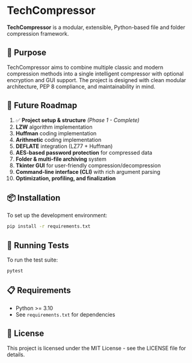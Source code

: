 # TechCompressor

**TechCompressor** is a modular, extensible, Python-based file and folder compression framework.

## 🎯 Purpose

TechCompressor aims to combine multiple classic and modern compression methods into a single intelligent compressor with optional encryption and GUI support. The project is designed with clean modular architecture, PEP 8 compliance, and maintainability in mind.

## 🚀 Future Roadmap

1. ✅ **Project setup & structure** *(Phase 1 - Complete)*
2. **LZW** algorithm implementation
3. **Huffman** coding implementation
4. **Arithmetic** coding implementation
5. **DEFLATE** integration (LZ77 + Huffman)
6. **AES-based password protection** for compressed data
7. **Folder & multi-file archiving** system
8. **Tkinter GUI** for user-friendly compression/decompression
9. **Command-line interface (CLI)** with rich argument parsing
10. **Optimization, profiling, and finalization**

## 📦 Installation

To set up the development environment:

```bash
pip install -r requirements.txt
```

## 🧪 Running Tests

To run the test suite:

```bash
pytest
```

## 📋 Requirements

- Python >= 3.10
- See `requirements.txt` for dependencies

## 📄 License

This project is licensed under the MIT License - see the LICENSE file for details.

